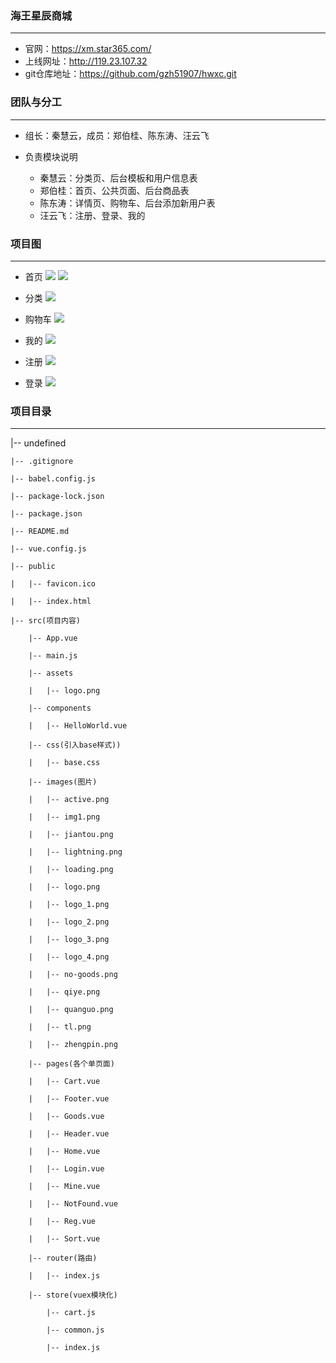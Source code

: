 ### 海王星辰商城
---

* 官网：https://xm.star365.com/
* 上线网址：http://119.23.107.32
* git仓库地址：https://github.com/gzh51907/hwxc.git



### 团队与分工
---

* 组长：秦慧云，成员：郑伯桂、陈东涛、汪云飞

* 负责模块说明
    * 秦慧云：分类页、后台模板和用户信息表
    * 郑伯桂：首页、公共页面、后台商品表
    * 陈东涛：详情页、购物车、后台添加新用户表
    * 汪云飞：注册、登录、我的




### 项目图
---

* 首页
![](./img/home1.png) 
![](./img/home2.png)

* 分类
![](./img/sort.png) 

* 购物车
![](./img/cart.png) 

* 我的
![](./img/mine.png) 

* 注册
![](./img/reg.png) 

* 登录
![](./img/login.png) 


### 项目目录
---

|-- undefined

    |-- .gitignore

    |-- babel.config.js

    |-- package-lock.json

    |-- package.json

    |-- README.md

    |-- vue.config.js

    |-- public

    |   |-- favicon.ico

    |   |-- index.html

    |-- src(项目内容)

        |-- App.vue

        |-- main.js

        |-- assets

        |   |-- logo.png

        |-- components

        |   |-- HelloWorld.vue

        |-- css(引入base样式))

        |   |-- base.css

        |-- images(图片)

        |   |-- active.png

        |   |-- img1.png

        |   |-- jiantou.png

        |   |-- lightning.png

        |   |-- loading.png

        |   |-- logo.png

        |   |-- logo_1.png

        |   |-- logo_2.png

        |   |-- logo_3.png

        |   |-- logo_4.png

        |   |-- no-goods.png

        |   |-- qiye.png

        |   |-- quanguo.png

        |   |-- tl.png

        |   |-- zhengpin.png

        |-- pages(各个单页面)

        |   |-- Cart.vue

        |   |-- Footer.vue

        |   |-- Goods.vue

        |   |-- Header.vue

        |   |-- Home.vue

        |   |-- Login.vue

        |   |-- Mine.vue

        |   |-- NotFound.vue

        |   |-- Reg.vue

        |   |-- Sort.vue

        |-- router(路由)

        |   |-- index.js

        |-- store(vuex模块化)

            |-- cart.js

            |-- common.js

            |-- index.js
